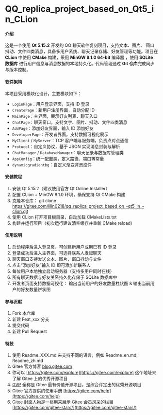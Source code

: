 # QQ_replica_project_based_on_Qt5_in_CLion

#### 介绍
这是一个使用 **Qt 5.15.2** 开发的 QQ 聊天软件复刻项目，支持文本、图片、
窗口抖动、文件四类消息，具备多用户系统、聊天记录存储、好友管理等功能。项目在
**CLion** 中使用 **CMake** 构建，采用 **MinGW 8.1.0 64-bit** 编译器
，使用 **SQLite 数据库** 进行用户信息与消息数据的本地持久化。代码管理通过 
**Git 仓库**完成同步与版本控制。

#### 软件架构
本项目采用模块化设计，主要模块如下：

- `LoginPage`：用户登录界面，支持 ID 登录
- `CreatePage`：新用户注册界面，自动分配 ID
- `MainPage`：主界面，展示好友列表、聊天入口
- `ChatPage`：聊天窗口，支持文字、图片、抖动、文件四类消息
- `AddPage`：添加好友界面，输入 ID 添加好友
- `DeveloperPage`：开发者界面，支持数据可视化展示
- `MyClient` / `MyServer`：TCP 客户端与服务端，负责点对点通信
- `Protocol`：自定义协议，基于 JSON 实现消息封装与解析
- `ChatManager` / `DatabaseManager`：聊天记录与数据库管理类
- `AppConfig`：统一配置类，定义路径、端口等常量
- `dynamicgradientbg`：自定义渐变背景控件



#### 安装教程

1. 安装 Qt 5.15.2（建议使用官方 Qt Online Installer）
2. 配置 CLion + MinGW 8.1.0 环境，确保支持 Qt CMake 构建
3. 克隆本仓库：
   git clone https://gitee.com/lilin0218/qq_replica_project_based_on_-qt5_in_-clion.git
4. 使用 CLion 打开项目根目录，自动加载 CMakeLists.txt
5. 构建并运行项目（初次运行建议清空缓存并重新 CMake reload）

#### 使用说明

1.  启动程序后进入登录页，可创建新用户或用已有 ID 登录
2.  登录成功后进入主界面，可选择联系人发起聊天
3.  聊天窗口支持发送文本、图片、窗口抖动与文件
4.  点击“添加好友”输入 ID 即可添加新联系人
5.  每位用户本地独立启动服务器（支持多用户同时在线）
6.  所有聊天数据与好友关系持久化存储于 SQLite 数据库中
7. 开发者页面支持数据可视化： 输出当前用户的好友数量柱状图 & 输出当前用户的好友数量饼状图

#### 参与贡献

1.  Fork 本仓库
2.  新建 Feat_xxx 分支
3.  提交代码
4.  新建 Pull Request


#### 特技

1.  使用 Readme\_XXX.md 来支持不同的语言，例如 Readme\_en.md, Readme\_zh.md
2.  Gitee 官方博客 [blog.gitee.com](https://blog.gitee.com)
3.  你可以 [https://gitee.com/explore](https://gitee.com/explore) 这个地址来了解 Gitee 上的优秀开源项目
4.  [GVP](https://gitee.com/gvp) 全称是 Gitee 最有价值开源项目，是综合评定出的优秀开源项目
5.  Gitee 官方提供的使用手册 [https://gitee.com/help](https://gitee.com/help)
6.  Gitee 封面人物是一档用来展示 Gitee 会员风采的栏目 [https://gitee.com/gitee-stars/](https://gitee.com/gitee-stars/)
